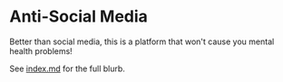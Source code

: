 Anti-Social Media
=================

Better than social media, this is a platform that won't cause you mental health
problems!

See [index.md](index.md) for the full blurb.
